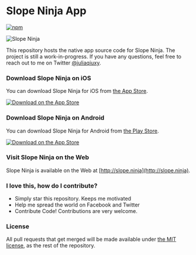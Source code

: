 # Slope Ninja App

[![npm](https://img.shields.io/github/license/juliaqiuxy/slopeninja-native.svg)](https://github.com/juliaqiuxy/slopeninja-native/blob/master/LICENSE.md)

![Slope Ninja](https://github.com/juliaqiuxy/slopeninja-native/blob/master/.github/screenshot.png)

This repository hosts the native app source code for Slope Ninja. The project is still a work-in-progress. If you have any questions, feel free to reach out to me on Twitter [@juliaqiuxy](https://twitter.com/juliaqiuxy).

### Download Slope Ninja on iOS

You can download Slope Ninja for iOS from [the App Store](https://itunes.apple.com/us/app/slope-ninja/id1297809634?ls=1&mt=8).

[![Download on the App Store](https://github.com/juliaqiuxy/slopeninja-native/blob/master/.github/appStore.svg)](https://itunes.apple.com/us/app/slope-ninja/id1297809634?ls=1&mt=8)

### Download Slope Ninja on Android

You can download Slope Ninja for Android from [the Play Store](https://play.google.com/store/apps/details?id=ninja.slope.app).

[![Download on the App Store](https://github.com/juliaqiuxy/slopeninja-native/blob/master/.github/playStore.svg)](https://play.google.com/store/apps/details?id=ninja.slope.app)

### Visit Slope Ninja on the Web

Slope Ninja is available on the Web at [http://slope.ninja](http://slope.ninja).

<a name="contributing"/>

### I love this, how do I contribute?

* Simply star this repository. Keeps me motivated
* Help me spread the world on Facebook and Twitter
* Contribute Code! Contributions are very welcome.

<a name="license"/>

### License
All pull requests that get merged will be made available under [the MIT license](https://github.com/juliaqiuxy/slopeninja-native/blob/master/LICENSE.md), as the rest of the repository.
